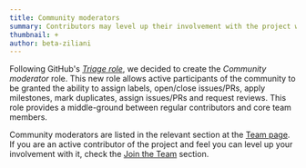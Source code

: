 ```yaml
---
title: Community moderators
summary: Contributors may level up their involvement with the project with the new role.
thumbnail: +
author: beta-ziliani
---
```


Following GitHub's <a href="https://docs.github.com/en/organizations/managing-access-to-your-organizations-repositories/repository-permission-levels-for-an-organization"><i>Triage role</i></a>, we decided to create the _Community moderator_ role.
This new role allows active participants of the community to be granted the ability to assign labels, open/close issues/PRs, apply milestones, mark duplicates, assign issues/PRs and request reviews. This role provides a middle-ground between regular contributors and core team members.

Community moderators are listed in the relevant section at the <a href="/team#triage">Team page</a>. If you are an active contributor of the project and feel you can level up your involvement with it, check the <a href="/team#join_us">Join the Team</a> section.
